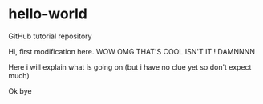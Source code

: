 # hello-world
GitHub tutorial repository

Hi, first modification here. WOW OMG THAT'S COOL ISN'T IT ! DAMNNNN

Here i will explain what is going on (but i have no clue yet so don't expect much)

Ok bye
